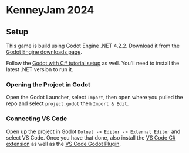 # KenneyJam 2024
<placeholder>

## Setup
This game is build using Godot Engine .NET 4.2.2. Download it from the [Godot Engine downloads page](https://godotengine.org/download/windows/).

Follow the [Godot with C# tutorial setup](https://docs.godotengine.org/en/stable/tutorials/scripting/c_sharp/c_sharp_basics.html) as well. You'll need to install the latest .NET version to run it. 

### Opening the Project in Godot
Open the Godot Launcher, select `Import`, then open where you pulled the repo and select `project.godot` then `Import & Edit`.

### Connecting VS Code
Open up the project in Godot `Dotnet -> Editor -> External Editor` and select VS Code. Once you have that done, also install the [VS Code C# extension](https://marketplace.visualstudio.com/items?itemName=ms-dotnettools.csharp) as well as the [VS Code Godot Plugin](https://marketplace.visualstudio.com/items?itemName=geequlim.godot-tools).

